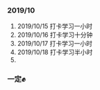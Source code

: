 ### 2019/10
1. 2019/10/15 打卡学习一小时
2. 2019/10/16 打卡学习十分钟
3. 2019/10/17 打卡学习一小时
4. 2019/10/18 打卡学习半小时
5. 


### 一定✊